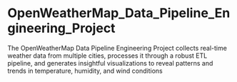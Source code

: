 # OpenWeatherMap_Data_Pipeline_Engineering_Project
The OpenWeatherMap Data Pipeline Engineering Project collects real-time weather data from multiple cities, processes it through a robust ETL pipeline, and generates insightful visualizations to reveal patterns and trends in temperature, humidity, and wind conditions
